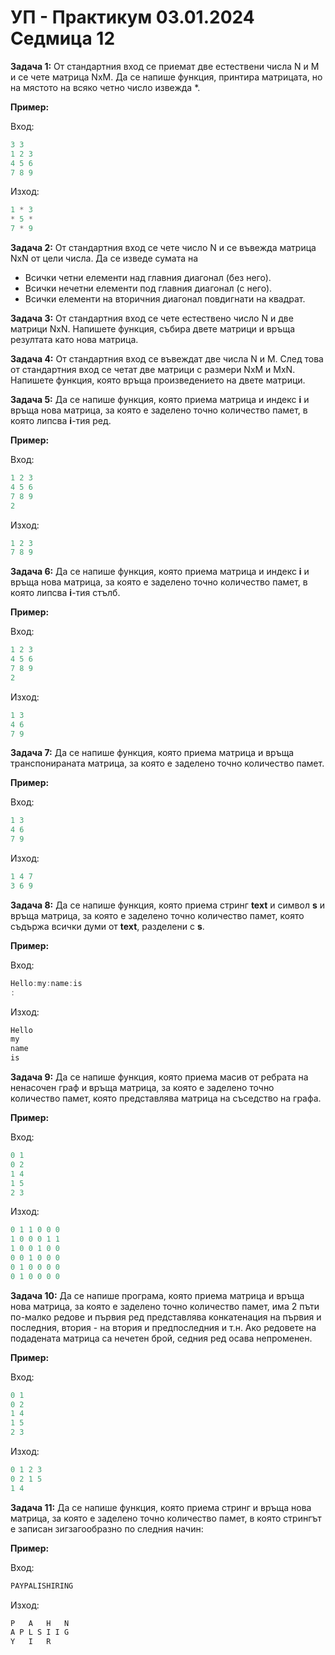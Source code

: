 # УП - Практикум 03.01.2024 Седмица 12

**Задача 1:** От стандартния вход се приемат две естествени числа N и M и се чете матрица NxM. Да се напише функция, принтира матрицата, но на мястото на всяко четно число извежда *.

**Пример:**

Вход:
```c++
3 3
1 2 3
4 5 6
7 8 9
```
Изход:
```c++
1 * 3
* 5 *
7 * 9
```

**Задача 2:** От стандартния вход се чете число N и се въвежда матрица NxN от цели числа. Да се изведе сумата на 
* Всички четни елементи над главния диагонал (без него).
* Всички нечетни елементи под главния диагонал (с него).
* Всички елементи на вторичния диагонал повдигнати на квадрат.

**Задача 3:** От стандартния вход се чете естествено число N и две матрици NxN. Напишете функция, събира двете матрици и връща резултата като нова матрица.

**Задача 4:** От стандартния вход се въвеждат две числа N и M. След това от стандартния вход се четат две матрици с размери NxM и MxN. Напишете функция, която връща произведението на двете матрици.

**Задача 5:** Да се напише функция, която приема матрица и индекс **i** и връща нова матрица, за която е заделено точно количество памет, в която липсва **i**-тия ред.

**Пример:**

Вход:
```c++
1 2 3 
4 5 6
7 8 9
2
```
Изход:
```c++
1 2 3 
7 8 9
```

**Задача 6:** Да се напише функция, която приема матрица и индекс **i** и връща нова матрица, за която е заделено точно количество памет, в която липсва **i**-тия стълб.

**Пример:**

Вход:
```c++
1 2 3 
4 5 6
7 8 9
2
```

Изход:
```c++
1 3 
4 6
7 9
```

**Задача 7:** Да се напише функция, която приема матрица и връща транспонираната матрица, за която е заделено точно количество памет.

**Пример:**

Вход:
```c++
1 3 
4 6
7 9
```
Изход:
```c++
1 4 7
3 6 9
```

**Задача 8:** Да се напише функция, която приема стринг **text** и символ **s** и връща матрица, за която е заделено точно количество памет, която съдържа всички думи от **text**, разделени с **s**.

**Пример:**

Вход:
```c++
Hello:my:name:is
:
```
Изход:
```c++
Hello
my
name
is
```

**Задача 9:** Да се напише функция, която приема масив от ребрата на ненасочен граф и връща матрица, за която е заделено точно количество памет, която представлява матрица на съседство на графа.

**Пример:**

Вход:
```c++
0 1
0 2
1 4
1 5
2 3
```

Изход:
```c++
0 1 1 0 0 0 
1 0 0 0 1 1 
1 0 0 1 0 0 
0 0 1 0 0 0 
0 1 0 0 0 0 
0 1 0 0 0 0 
```

**Задача 10:** Да се напише програма, която приема матрица и връща нова матрица, за която е заделено точно количество памет, има 2 пъти по-малко редове и първия ред представлява конкатенация на първия и последния, втория - на втория и предпоследния и т.н. Ако редовете на подадената матрица са нечетен брой, седния ред осава непроменен.

**Пример:**

Вход:
```c++
0 1
0 2
1 4
1 5
2 3
```
Изход:
```c++
0 1 2 3
0 2 1 5
1 4
```

**Задача 11:** Да се напише функция, която приема стринг и връща нова матрица, за която е заделено точно количество памет, в която стрингът е записан зигзагообразно по следния начин:

**Пример:**

Вход:
```c++
PAYPALISHIRING
```
Изход:
```c++
P   A   H   N
A P L S I I G
Y   I   R
```